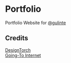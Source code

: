 # Portfolio
Portfolio Website for <a href="https://github.com/gulinte">@gulinte</a>
## Credits
<a href="https://codepen.io/designtorch2020/pen/JjGLOEv">DesignTorch</a> <br>
<a href="https://www.youtube.com/watch?v=-r01PQ_UlnM">Going-To Internet</a>
